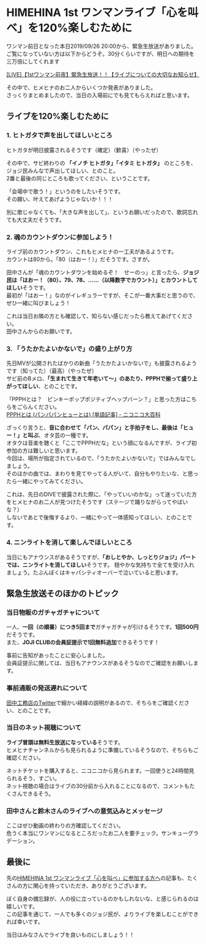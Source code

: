 # HIMEHINA 1st ワンマンライブ「心を叫べ」を120%楽しむために

ワンマン前日となった本日2019/09/26 20:00から、緊急生放送がありました。  
ご覧になっていない方は以下からどうぞ。30分くらいですが、明日への期待を三万倍にしてくれます

[[LIVE]【1stワンマン前夜】緊急生放送！！【ライブについての大切なお知らせ】](https://www.youtube.com/watch?v=oGgBEAILtRo&feature=youtu.be)

その中で、ヒメヒナのお二人からいくつか発表がありました。  
さっくりまとめましたので、当日の入場前にでも見てもらえればと思います。

## ライブを120%楽しむために

### 1. ヒトガタで声を出してほしいところ

ヒトガタが明日披露されるそうです（確定）（歓喜）（やったぜ） 

その中で、サビ終わりの **「イノチ ヒトガタ」「イタミ ヒトガタ」** のところを、ジョジ民みんなで声出してほしい、とのこと。  
2番と最後の同じところも歌ってください、ということです。  

「会場中で歌う！」というのをしたいそうです。  
その願い、叶えてあげようじゃないか！！！

別に歌じゃなくても、「大きな声を出して」、というお願いだったので、歌詞忘れても大丈夫だそうです。  

### 2. 魂のカウントダウンに参加しよう！

ライブ前のカウントダウン、これもヒメヒナの一工夫があるようです。  
カウントは80から。「80（はおー！）」だそうです。さすが。

田中さんが「魂のカウントダウンを始めるぞ！　せーのっ」と言ったら、**ジョジ民は「はおー！（80）、79、78、……（以降数字でカウント）」とカウントしてほしい**そうです。  
最初が「はおー！」なのがイレギュラーですが、そこが一番大事だと思うので、ぜひ一緒に叫びましょう！

これは当日お隣の方とも確認して、知らない感じだったら教えてあげてください。  
田中さんからのお願いです。

### 3. 「うたかたよいかないで」の盛り上がり方

先日MVが公開されたばかりの新曲「うたかたよいかないで」も披露されるようです（知ってた）（最高）（やったぜ）  
サビ前のBメロ、**「生まれて生きて年老いて～」のあたり、PPPHで揃って盛り上がってほしい**、とのことです。  

「PPPHとは？　ピンキーポップポジティブヘップバーン？」と思った方はこちらをごらんください。  
[PPPHとは (パンパパンヒューとは) [単語記事] - ニコニコ大百科](https://dic.nicovideo.jp/a/ppph)  

ざっくり言うと、**音に合わせて「パン、パパン」と手拍子をし、最後は「ヒュー！」と叫ぶ**、オタ芸の一種です。  
オタクは音楽を聴くと「ここでPPPHだな」という顔になるんですが、ライブ初参加の方は難しいと思います。  
今回は、場所が指定されているので、「うたかたよいかないで」ではみんなでしましょう。  
そのほかの曲では、まわりを見てやってる人がいて、自分もやりたいな、と思ったら一緒にやってみてください。

これは、先日のDIVEで披露された際に、「やっていいのかな」って迷っていた方をヒメヒナのお二人が見つけたそうです（ステージで踊りながらってやばいな？）  
しないであとで後悔するより、一緒にやって一体感知ってほしい、とのことです。

### 4. ニンライトを消して楽しんでほしいところ

当日にもアナウンスがあるそうですが、**「おしとやか、しっとりジョジ」パートでは、ニンライトを消してほしい**そうです。
穏やかな気持ちで全てを受け入れましょう。たぶんぼくはキャパシティオーバーで泣いていると思います。

## 緊急生放送そのほかのトピック

### 当日物販のガチャガチャについて

一人、**一回（の順番）につき5回まで**ガチャガチャが引けるそうです。**1回500円**だそうです。  
また、**JOJI CLUBの会員証提示で1回無料追加**できるそうです！

事前に告知があったことに安心しました。  
会員証提示に関しては、当日もアナウンスがあるそうなのでご確認をお願いします。

### 事前通販の発送遅れについて

[田中工務店のTwitter](https://twitter.com/tanakakoumuten)で細かい経緯の説明があるので、そちらをご確認ください、とのことです。

### 当日のネット視聴について

**ライブ冒頭は無料生放送になっている**そうです。  
ヒメヒナチャンネルからも見られるように準備しているそうなので、そちらもご確認ください。  

ネットチケットを購入すると、ニコニコから見られます。一回使うと24時間見られるそう、すごい。  
ネット視聴の場合はライブの30分前から入れることになるので、コメントもたくさんできるそう。

### 田中さんと鈴木さんのライブへの意気込みとメッセージ

ここはぜひ動画の終わりの方確認してください。  
危うく本当にワンマンになるところだったお二人を要チェック。サンキューグラデーション。

## 最後に

先の[HIMEHINA 1st ワンマンライブ「心を叫べ」に参加する方へ](https://touki-1513.github.io/jojiyomi/advice.html)の記事も、たくさんの方に関心を持っていただき、ありがとうございます。

ぼく自身の備忘録が、人の役に立っているのかもしれないな、と感じられるのは嬉しいです。  
この記事を通じて、一人でも多くのジョジ民が、よりライブを楽しむことができれば幸いです。

当日はみなさんでライブを良いものにしましょう！！
